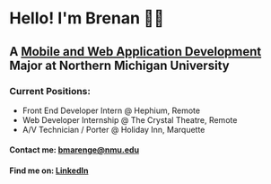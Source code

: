 # Hello! I'm Brenan 👨‍💻
## A [Mobile and Web Application Development](https://nmu.edu/bulletin/mobile-and-web-app-development-7) Major at Northern Michigan University 
### Current Positions: 
* Front End Developer Intern @ Hephium, Remote
* Web Developer Internship @ The Crystal Theatre, Remote
* A/V Technician / Porter @ Holiday Inn, Marquette

#### Contact me: bmarenge@nmu.edu 
#### Find me on: [LinkedIn](https://www.linkedin.com/in/brenanmarenger/)



